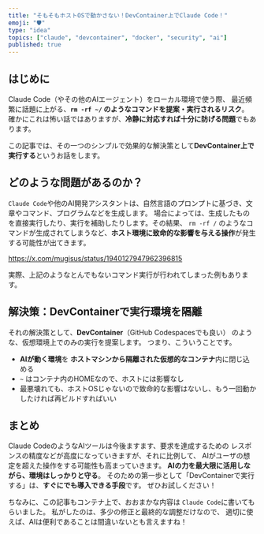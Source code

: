 ```yaml
---
title: "そもそもホストOSで動かさない！DevContainer上でClaude Code！"
emoji: "🛡️"
type: "idea"
topics: ["claude", "devcontainer", "docker", "security", "ai"]
published: true
---
```


## はじめに

Claude Code（やその他のAIエージェント）をローカル環境で使う際、
最近頻繁に話題に上がる、**`rm -rf ~/` のようなコマンドを提案・実行されるリスク**。
確かにこれは怖い話ではありますが、**冷静に対応すれば十分に防げる問題**でもあります。

この記事では、その一つのシンプルで効果的な解決策として**DevContainer上で実行する**というお話をします。

## どのような問題があるのか？

`Claude Code`や他のAI開発アシスタントは、自然言語のプロンプトに基づき、文章やコマンド、プログラムなどを生成します。
場合によっては、生成したものを直接実行したり、実行を補助したりします。その結果、
`rm -rf /` のようなコマンドが生成されてしまうなど、**ホスト環境に致命的な影響を与える操作**が発生する可能性が出てきます。

https://x.com/mugisus/status/1940127947962396815

実際、上記のようなとんでもないコマンド実行が行われてしまった例もあります。

## 解決策：DevContainerで実行環境を隔離

それの解決策として、**DevContainer**（GitHub Codespacesでも良い）
のような、仮想環境上でのみの実行を提案します。
つまり、こういうことです。

* **AIが動く環境**を **ホストマシンから隔離された仮想的なコンテナ**内に閉じ込める
* `~` はコンテナ内のHOMEなので、ホストには影響なし
* 最悪壊れても、ホストOSじゃないので致命的な影響はないし、もう一回動かしたければ再ビルドすればいい

## まとめ

Claude CodeのようなAIツールは今後ますます、要求を達成するための
レスポンスの精度などが高度になっていきますが、それに比例して、
AIがユーザの想定を超えた操作をする可能性も高まっていきます。
**AIの力を最大限に活用しながら、環境はしっかりと守る**。
そのための第一歩として「DevContainerで実行する」は、**すぐにでも導入できる手段**です。
ぜひお試しください！

ちなみに、この記事もコンテナ上で、おおまかな内容は
`Claude Code`に書いてもらいました。
私がしたのは、多少の修正と最終的な調整だけなので、
適切に使えば、AIは便利であることは間違いないとも言えますね！